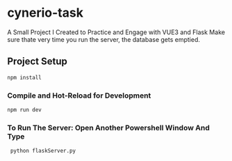 # cynerio-task

A Small Project I Created to Practice and Engage with VUE3 and Flask
Make sure thate very time you run the server, the database gets emptied.

## Project Setup

```sh
npm install
```

### Compile and Hot-Reload for Development

```sh
npm run dev
```

### To Run The Server: Open Another Powershell Window And Type

```sh
 python flaskServer.py
```
